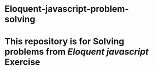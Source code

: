 # Eloquent-javascript-problem-solving
# This repository is for Solving problems from <i> Eloquent javascript </i>  Exercise 
